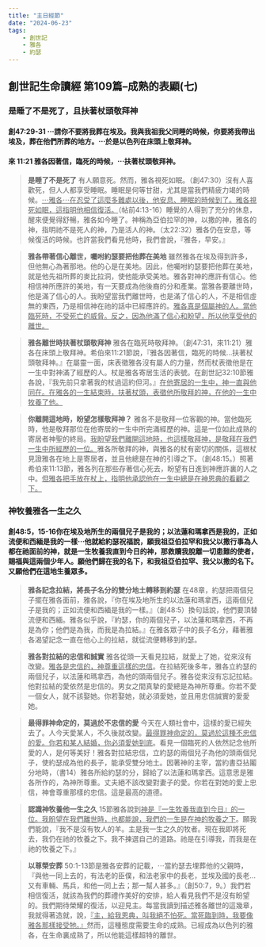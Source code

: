 ```yaml
---
title: "主日經節"
date: "2024-06-23"
tags:
    - 創世記
    - 雅各
    - 約瑟
---
```


## 創世記生命讀經 第109篇–成熟的表顯(七)

### 是睡了不是死了，且扶著杖頭敬拜神

#### 創47:29-31  ⋯請你不要將我葬在埃及。我與我祖我父同睡的時候，你要將我帶出埃及，葬在他們所葬的地方。⋯於是以色列在床頭上敬拜神。

#### 來 11:21  雅各因著信，臨死的時候，⋯扶著杖頭敬拜神。

> **是睡了不是死了**  有人願意死。然而，雅各視死如眠。（創47:30）沒有人喜歡死，但人人都享受睡眠。睡眠是何等甘甜，尤其是當我們精疲力竭的時候。<ins>⋯雅各⋯在忍受了這麼多難處以後，他安息、睡眠的時候到了。雅各視死如眠，這指明他相信復活。</ins>（帖前4:13-16）睡覺的人得到了充分的休息，醒來便覺得舒暢，雅各如今睡了。神稱為亞伯拉罕的神，以撒的神，雅各的神，指明祂不是死人的神，乃是活人的神。（太22:32）雅各仍在安息，等候復活的時候。也許當我們看見他時，我們會說，『雅各，早安。』

> **雅各帶著信心離世，囑咐約瑟要把他葬在美地**  雖然雅各在埃及得到許多，但他無心為著那地。他的心是在美地。因此，他囑咐約瑟要把他葬在美地，就是他先祖所葬的麥比拉洞，使他能承受美地。雅各對神的應許有信心。他相信神所應許的美地，有一天要成為他後裔的分和產業。當雅各要離世時，他是滿了信心的人。我盼望當我們離世時，也是滿了信心的人，不是相信虛無的東西，乃是相信神在祂的話中已經應許的。<ins>雅各真是個屬神的人。當他臨死時，不受死亡的威脅。反之，因為他滿了信心和盼望，所以他享受他的離世。</ins>

> **雅各離世時扶著杖頭敬拜神**  雅各在臨死時敬拜神。（創47:31，來11:21）雅各在床頭上敬拜神。希伯來11:21節說，『雅各因著信，臨死的時候…扶著杖頭敬拜神。』在屬靈一面，床表徵雅各沒有屬人的力量，然而杖表徵他是在一生中對神滿了經歷的人。杖是雅各寄居生活的表號。在創世記32:10節雅各說，『我先前只拿著我的杖過這約但河。』<ins>在他寄居的一生中，神一直與他同在。在雅各的一生結束時，扶著杖頭，表徵他所敬拜的神，在他的一生中牧養了他。</ins>

> **你離開這地時，盼望怎樣敬拜神？**  雅各不是敬拜一位客觀的神。當他臨死時，他是敬拜那位在他寄居的一生中所完滿經歷的神。這是一位如此成熟的寄居者神聖的終局。<ins>我盼望我們離開這地時，也這樣敬拜神，是敬拜在我們一生中所經歷的一位。</ins>雅各所敬拜的神，與雅各的杖有密切的關係，這根杖見證雅各在地上是寄居者，並且他總是在神的引導之下。（創48:15。）照著希伯來11:13節，雅各列在那些存著信心死去，盼望有日進到神應許裏的人之中。<ins>但雅各把手放在杖上，指明他承認他在一生中總是在神恩典的看顧之下。</ins>

### 神牧養雅各一生之久

#### 創48:5，15-16你在埃及地所生的兩個兒子是我的；以法蓮和瑪拿西是我的，正如流便和西緬是我的一樣⋯他就給約瑟祝福說，願我祖亞伯拉罕和我父以撒行事為人都在祂面前的神，就是一生牧養我直到今日的神，那救贖我脫離一切患難的使者，賜福與這兩個少年人。願他們歸在我的名下，和我祖亞伯拉罕、我父以撒的名下。又願他們在這地生養眾多。

> **雅各記念拉結，將長子名分的雙分地土轉移到約瑟**  在48章，約瑟把兩個兒子擺在雅各面前，雅各說，『你在埃及地所生的以法蓮和瑪拿西，這兩個兒子是我的；正如流便和西緬是我的一樣。』（創48:5）換句話說，他們要頂替流便和西緬。雅各似乎說，『約瑟，你的兩個兒子，以法蓮和瑪拿西，不再是為你；他們是為我，而我是為拉結。』在雅各眾子中的長子名分，藉著雅各渴望記念一直在他心上的拉結，就從流便轉移到約瑟。

> **雅各對拉結的忠信和誠實**  雅各從頭一天看見拉結，就愛上了她，從來沒有改變。<ins>雅各是忠信的，神尊重這樣的忠信</ins>。在拉結死後多年，雅各立約瑟的兩個兒子，以法蓮和瑪拿西，為他的頭兩個兒子。雅各從來沒有忘記拉結。他對拉結的愛依然是忠信的。男女之間真摯的愛總是為神所尊重。你若不愛一個女人，就不該娶她。你若娶她，就必須愛她，並且用忠信誠實的愛愛她。

> **最得罪神命定的，莫過於不忠信的愛**  今天在人類社會中，這樣的愛已經失去了。人今天愛某人，不久後就改變。<ins>最得罪神命定的，莫過於這種不忠信的愛。你若和某人結婚，你必須愛她到底</ins>。看見一個臨死的人依然記念他所愛的人，是何等美好！雅各對拉結忠信，立約瑟的兩個兒子為他的頭兩個兒子，使約瑟成為他的長子，能承受雙分地土。因著神的主宰，當約書亞拈鬮分地時，（書14）雅各所給約瑟的分，歸給了以法蓮和瑪拿西。這意思是雅各所作的，為神所尊重。丈夫絕不該改變對妻子的愛。你若在對她的愛上忠信，神會尊重那樣的忠信。這是最高的道德。

> **認識神牧養他一生之久**  15節雅各說到<ins>神是『一生牧養我直到今日』的一位。我盼望在我們離世時，也都能說，我們的一生是在神的牧養之下</ins>。願我們能說，『我不是沒有牧人的羊。主是我一生之久的牧者。現在我即將死去，我仍在祂的牧養之下。我不揀選自己的道路。祂是在引導我，而我是在祂的牧養之下。』

> **以尊榮安葬**  50:1-13節是雅各安葬的記載，⋯當約瑟去埋葬他的父親時，『與他一同上去的，有法老的臣僕，和法老家中的長老，並埃及國的長老…又有車輛、馬兵，和他一同上去；那一幫人甚多。』（創50:7，9。）我們若相信復活，就該為我們的葬禮作美好的安排，給人看見我們不是沒有盼望的。我們期待榮耀的復活，以迎見主。每當我讀到描述雅各離世的這幾章，我就得著造就，說，<ins>『主，給我恩典，叫我絕不怕死。當死臨到時，我要像雅各那樣接受牠。』</ins>然而，這種態度需要生命的成熟。已經成為以色列的雅各，在生命裏成熟了，所以他能這樣超特的離世。